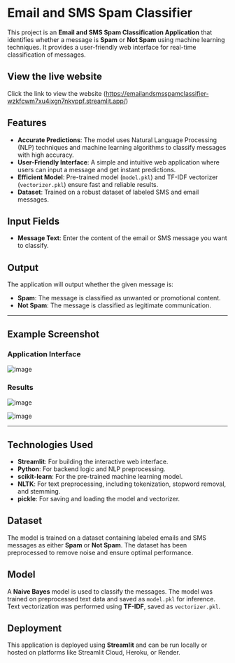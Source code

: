 # Email and SMS Spam Classifier

This project is an **Email and SMS Spam Classification Application** that identifies whether a message is **Spam** or **Not Spam** using machine learning techniques. It provides a user-friendly web interface for real-time classification of messages.

## View the live website
Click the link to view the website  (https://emailandsmsspamclassifier-wzkfcwm7xu4ixgn7nkvppf.streamlit.app/)
## Features

- **Accurate Predictions**: The model uses Natural Language Processing (NLP) techniques and machine learning algorithms to classify messages with high accuracy.
- **User-Friendly Interface**: A simple and intuitive web application where users can input a message and get instant predictions.
- **Efficient Model**: Pre-trained model (`model.pkl`) and TF-IDF vectorizer (`vectorizer.pkl`) ensure fast and reliable results.
- **Dataset**: Trained on a robust dataset of labeled SMS and email messages.


## Input Fields

- **Message Text**: Enter the content of the email or SMS message you want to classify.


## Output

The application will output whether the given message is:
- **Spam**: The message is classified as unwanted or promotional content.
- **Not Spam**: The message is classified as legitimate communication.
--- 
## Example Screenshot
### Application Interface
![image](https://github.com/user-attachments/assets/3074ce82-e47f-4c97-a58f-ae3b020b7f77)

### Results
![image](https://github.com/user-attachments/assets/1fa506eb-30d5-4a47-aec3-5dd8cb1d7cb6)


![image](https://github.com/user-attachments/assets/5a8e47aa-a3d6-44cd-bb1c-8cf5d22da0d6)


---

## Technologies Used

- **Streamlit**: For building the interactive web interface.
- **Python**: For backend logic and NLP preprocessing.
- **scikit-learn**: For the pre-trained machine learning model.
- **NLTK**: For text preprocessing, including tokenization, stopword removal, and stemming.
- **pickle**: For saving and loading the model and vectorizer.



## Dataset

The model is trained on a dataset containing labeled emails and SMS messages as either **Spam** or **Not Spam**. The dataset has been preprocessed to remove noise and ensure optimal performance.


## Model

A **Naive Bayes** model is used to classify the messages. The model was trained on preprocessed text data and saved as `model.pkl` for inference. Text vectorization was performed using **TF-IDF**, saved as `vectorizer.pkl`.


## Deployment

This application is deployed using **Streamlit** and can be run locally or hosted on platforms like Streamlit Cloud, Heroku, or Render.

